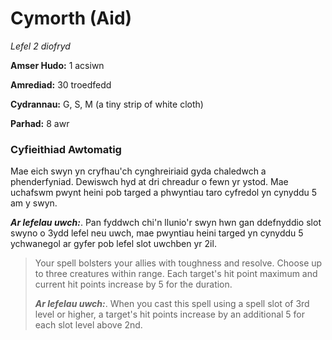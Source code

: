 # Cymorth (Aid)

*Lefel 2 diofryd*

**Amser Hudo:** 1 acsiwn

**Amrediad:** 30 troedfedd

**Cydrannau:** G, S, M (a tiny strip of white cloth)

**Parhad:** 8 awr

### Cyfieithiad Awtomatig

Mae eich swyn yn cryfhau'ch cynghreiriaid gyda chaledwch a phenderfyniad. Dewiswch hyd at dri chreadur o fewn yr ystod. Mae uchafswm pwynt heini pob targed a phwyntiau taro cyfredol yn cynyddu 5 am y swyn.

***Ar lefelau uwch:***. Pan fyddwch chi'n llunio'r swyn hwn gan ddefnyddio slot swyno o 3ydd lefel neu uwch, mae pwyntiau heini targed yn cynyddu 5 ychwanegol ar gyfer pob lefel slot uwchben yr 2il.

>  Your spell bolsters your allies with toughness and resolve. Choose up to three creatures within range. Each target's hit point maximum and current hit points increase by 5 for the duration.
>  
>  ***Ar lefelau uwch:***. When you cast this spell using a spell slot of 3rd level or higher, a target's hit points increase by an additional 5 for each slot level above 2nd.
